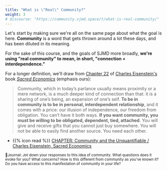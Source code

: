```yaml
---
title: "What is \"Real\" Community?"
weight: 3
# discourse: "https://community.sjmd.space/t/what-is-real-community/"
---
```


Let's start by making sure we're all on the same page about what the goal is here. **Community** is a word that gets thrown around a lot these days, and has been diluted in its meaning.

For the sake of this course, and the goals of SJMD more broadly, **we're using "real community" to mean, in short, "connection + interdependence."**

For a longer definition, we'll draw from [Chapter 22](http://sacred-economics.com/sacred-economics-chapter-22-community-and-the-unquantifiable/) of [Charles Eisenstein's](https://charleseisenstein.org/) book [_Sacred Economics_](http://sacred-economics.com) (emphasis ours):

>Community, which in today’s parlance usually means proximity or a mere network, is a much deeper kind of connection than that: it is a sharing of one’s being, an expansion of one’s self. **To be in community is to be in personal, interdependent relationship**, and it comes with a price: our illusion of independence, our freedom from obligation. You can’t have it both ways. **If you want community, you must be willing to be obligated, dependent, tied, attached**. You will give and receive gifts that you cannot just buy somewhere. You will not be able to easily find another source. You need each other.

- {{% icon read %}} [CHAPTER: Community and the Unquantifiable / Charles Eisenstein, Sacred Economics](http://sacred-economics.com/sacred-economics-chapter-22-community-and-the-unquantifiable/)

<small>📝Journal: Jot down your responses to this idea of community. What questions does it evoke for you? What concerns? How is this different from community as you've known it? Do you have access to this manifestation of community in your life?</small>

